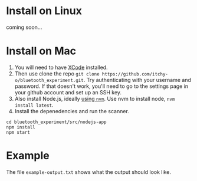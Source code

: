 
# Install on Linux

coming soon...

# Install on Mac

1. You will need to have [XCode](https://itunes.apple.com/ca/app/xcode/id497799835?mt=12) installed.
2. Then use clone the repo `git clone https://github.com/itchy-o/bluetooth_experiment.git`. Try authenticating with your username and password. If that doesn't work, you'll need to go to the settings page in your github account and set up an SSH key.
3. Also install Node.js, ideally [using `nvm`](https://www.freecodecamp.org/news/node-version-manager-nvm-install-guide/). Use nvm to install node, `nvm install latest`.
4. Install the depenedencies and run the scanner.

```
cd bluetooth_experiment/src/nodejs-app
npm install
npm start
```

# Example

The file `example-output.txt` shows what the output should look like.
